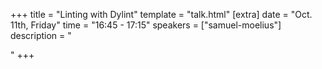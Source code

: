 +++
title = "Linting with Dylint"
template = "talk.html"
[extra]
  date = "Oct. 11th, Friday"
  time = "16:45 - 17:15"
  speakers = ["samuel-moelius"]
  description = "<p></p>"
+++

